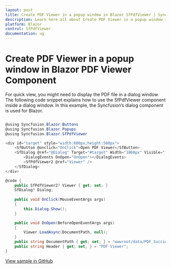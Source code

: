 ```yaml
---
layout: post
title: Create PDF Viewer in a popup window in Blazor SfPdfViewer | Syncfusion
description: Learn here all about Create PDF Viewer in a popup window in Syncfusion Blazor SfPdfViewer component and more.
platform: Blazor
control: SfPdfViewer
documentation: ug
---
```


# Create PDF Viewer in a popup window in Blazor PDF Viewer Component

For quick view, you might need to display the PDF file in a dialog window. The following code snippet explains how to use the SfPdfViewer component inside a dialog window. In this example, the Syncfusion’s dialog component is used for Blazor.

```csharp

@using Syncfusion.Blazor.Buttons
@using Syncfusion.Blazor.Popups
@using Syncfusion.Blazor.SfPdfViewer

<div id="target" style="width:800px;height:500px">
    <SfButton @onclick="OnClick">Open PDF Viewer</SfButton>
    <SfDialog @ref="@Dialog" Target="#target" Width="1060px" Visible="false" IsModal="true" Header= "@Header" ShowCloseIcon="true">
        <DialogEvents OnOpen="OnOpen"></DialogEvents>
        <SfPdfViewer2 @ref="Viewer" />
    </SfDialog>
</div>

@code {
    public SfPdfViewer2? Viewer { get; set; }
    SfDialog? Dialog;
    
    public void OnClick(MouseEventArgs args)
    {
        this.Dialog.Show();
    }

    public void OnOpen(BeforeOpenEventArgs args)
    {
        Viewer.LoadAsync(DocumentPath, null);
    }
    public string DocumentPath { get; set; } = "wwwroot/data/PDF_Succinctly.pdf";
    public string Header { get; set; } = "PDF Viewer";
}

```

[View sample in GitHub](https://github.com/SyncfusionExamples/blazor-pdf-viewer-examples/tree/master/Common/PdfViewer%20in%20Popup%20window%20-%20SfPdfViewer)
